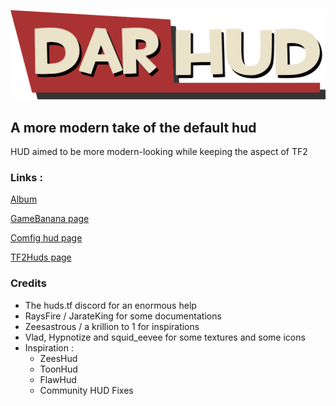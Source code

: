 <p align="center"> <img src="/_assets/logo/darhud-logo.png"></p>

## A more modern take of the default hud

HUD aimed to be more modern-looking while keeping the aspect of TF2

### Links :
[Album](https://imgur.com/a/pTE0V2X)

[GameBanana page](https://gamebanana.com/mods/463048)

[Comfig hud page](https://comfig.app/huds/page/darhud/)

[TF2Huds page](https://tf2huds.dev/hud/DarHUD)

### Credits
- The huds.tf discord for an enormous help
- RaysFire / JarateKing for some documentations
- Zeesastrous / a krillion to 1 for inspirations
- Vlad, Hypnotize and squid_eevee for some textures and some icons
- Inspiration :
  - ZeesHud
  - ToonHud
  - FlawHud
  - Community HUD Fixes
